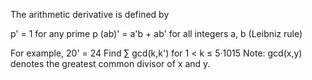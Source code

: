 
The arithmetic derivative is defined by

p' = 1 for any prime p
(ab)' = a'b + ab' for all integers a, b (Leibniz rule)

For example, 20' = 24
Find &#8721; gcd(k,k') for 1 < k &#8804; 5&#183;1015
Note: gcd(x,y) denotes the greatest common divisor of x and y.
